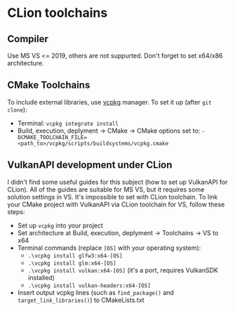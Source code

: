# CLion toolchains

## Compiler
Use MS VS <= 2019, others are not suppurted. Don't forget to set x64/x86 architecture.

## CMake Toolchains
To include external libraries, use [vcpkg](https://github.com/microsoft/vcpkg) manager. To set it up (after `git clone`):
- Terminal: `vcpkg integrate install`
- Build, execution, deplyment -> CMake -> CMake options set to: `-DCMAKE_TOOLCHAIN_FILE=<path_to>/vcpkg/scripts/buildsystems/vcpkg.cmake`

## VulkanAPI development under CLion
I didn't find some useful guides for this subject (how to set up VulkanAPI for CLion). All of the guides are suitable for MS VS, but it requires some solution settings in VS. It's impossible to set with CLion toolchain.
To link your CMake project with VulkanAPI via CLion toolchain for VS, follow these steps:
- Set up `vcpkg` into your project
- Set architecture at Build, execution, deplyment -> Toolchains -> VS to x64
- Terminal commands (replace `[OS]` with your operating system):
  - `.\vcpkg install glfw3:x64-[OS]`
  - `.\vcpkg install glm:x64-[OS]`
  - `.\vcpkg install vulkan:x64-[OS]` (it's a port, requires VulkanSDK installed)
  - `.\vcpkg install vulkan-headers:x64-[OS]`
- Insert output vcpkg lines (such as `find_package()` and `target_link_libraries()`) to CMakeLists.txt
